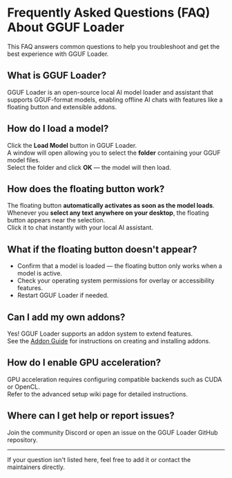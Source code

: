 # Frequently Asked Questions (FAQ) About GGUF Loader

This FAQ answers common questions to help you troubleshoot and get the best experience with GGUF Loader.

## What is GGUF Loader?

GGUF Loader is an open-source local AI model loader and assistant that supports GGUF-format models, enabling offline AI chats with features like a floating button and extensible addons.

## How do I load a model?

Click the **Load Model** button in GGUF Loader.  
A window will open allowing you to select the **folder** containing your GGUF model files.  
Select the folder and click **OK** — the model will then load.

## How does the floating button work?

The floating button **automatically activates as soon as the model loads**.  
Whenever you **select any text anywhere on your desktop**, the floating button appears near the selection.  
Click it to chat instantly with your local AI assistant.

## What if the floating button doesn't appear?

- Confirm that a model is loaded — the floating button only works when a model is active.  
- Check your operating system permissions for overlay or accessibility features.  
- Restart GGUF Loader if needed.

## Can I add my own addons?

Yes! GGUF Loader supports an addon system to extend features.  
See the [Addon Guide](creating-addons-in-gguf-loader.md) for instructions on creating and installing addons.

## How do I enable GPU acceleration?

GPU acceleration requires configuring compatible backends such as CUDA or OpenCL.  
Refer to the advanced setup wiki page for detailed instructions.

## Where can I get help or report issues?

Join the community Discord or open an issue on the GGUF Loader GitHub repository.

---

If your question isn't listed here, feel free to add it or contact the maintainers directly.
